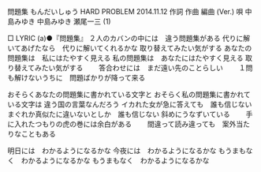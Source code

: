 問題集
もんだいしゅう
HARD PROBLEM
2014.11.12
作詞  作曲  編曲 (Ver.)   唄
中島みゆき   中島みゆき   瀬尾一三 (1)
 
□ LYRIC (a)●『問題集』
２人のカバンの中には　違う問題集がある
代りに解いてあげたなら　代りに解いてくれるかな
取り替えてみたい気がする
あなたの問題集は　私にはたやすく見える
私の問題集は　あなたにはたやすく見える
取り替えてみたい気がする
　　答合わせには　まだ遠い先のことらしい
　　１問も解けないうちに　問題ばかりが降って来る

おそらくあなたの問題集に書かれている文字と
おそらく私の問題集に書かれている文字は
違う国の言葉なんだろう
イカれた女が急に答えても　誰も信じない
まぐれか真似たに違いないとしか　誰も信じない
斜めにうなずいている
　　手に入れたつもりの虎の巻には余白がある
　　間違って読み違っても　案外当たりなこともある

明日には　わかるようになるかな
今夜には　わかるようになるかな
もうまもなく　わかるようになるかな
もうまもなく　わかるようになるかな